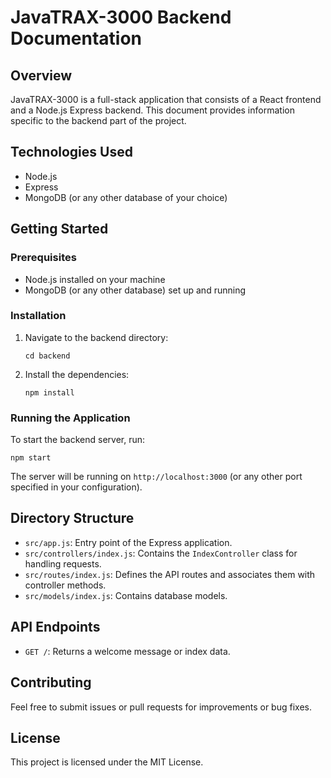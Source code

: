 # JavaTRAX-3000 Backend Documentation

## Overview
JavaTRAX-3000 is a full-stack application that consists of a React frontend and a Node.js Express backend. This document provides information specific to the backend part of the project.

## Technologies Used
- Node.js
- Express
- MongoDB (or any other database of your choice)

## Getting Started

### Prerequisites
- Node.js installed on your machine
- MongoDB (or any other database) set up and running

### Installation
1. Navigate to the backend directory:
   ```
   cd backend
   ```
2. Install the dependencies:
   ```
   npm install
   ```

### Running the Application
To start the backend server, run:
```
npm start
```
The server will be running on `http://localhost:3000` (or any other port specified in your configuration).

## Directory Structure
- `src/app.js`: Entry point of the Express application.
- `src/controllers/index.js`: Contains the `IndexController` class for handling requests.
- `src/routes/index.js`: Defines the API routes and associates them with controller methods.
- `src/models/index.js`: Contains database models.

## API Endpoints
- `GET /`: Returns a welcome message or index data.

## Contributing
Feel free to submit issues or pull requests for improvements or bug fixes.

## License
This project is licensed under the MIT License.